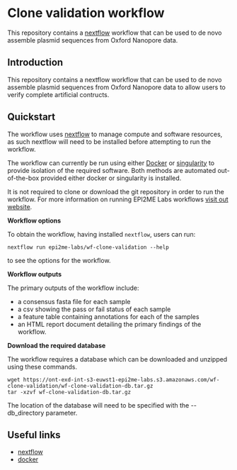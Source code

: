# Clone validation workflow

This repository contains a [nextflow](https://www.nextflow.io/) workflow
that can be used to de novo assemble plasmid sequences from Oxford Nanopore data.

## Introduction

This repository contains a nextflow workflow that can be used to de novo assemble plasmid sequences from Oxford Nanopore data to allow users to verify complete artificial contructs.
## Quickstart

The workflow uses [nextflow](https://www.nextflow.io/) to manage compute and 
software resources, as such nextflow will need to be installed before attempting
to run the workflow.

The workflow can currently be run using either
[Docker](https://www.docker.com/products/docker-desktop) or
[singularity](https://docs.sylabs.io/guides/3.0/user-guide/index.html) to provide isolation of
the required software. Both methods are automated out-of-the-box provided
either docker or singularity is installed.

It is not required to clone or download the git repository in order to run the workflow.
For more information on running EPI2ME Labs workflows [visit out website](https://labs.epi2me.io/wfindex).

**Workflow options**

To obtain the workflow, having installed `nextflow`, users can run:

```
nextflow run epi2me-labs/wf-clone-validation --help
```

to see the options for the workflow.

**Workflow outputs**

The primary outputs of the workflow include:

* a consensus fasta file for each sample
* a csv showing the pass or fail status of each sample
* a feature table containing annotations for each of the samples
* an HTML report document detailing the primary findings of the workflow.

**Download the required database**

The workflow requires a database which can be downloaded and unzipped using these commands.

```
wget https://ont-exd-int-s3-euwst1-epi2me-labs.s3.amazonaws.com/wf-clone-validation/wf-clone-validation-db.tar.gz
tar -xzvf wf-clone-validation-db.tar.gz
```
The location of the database will need to be specified with the --db_directory parameter. 

## Useful links

* [nextflow](https://www.nextflow.io/)
* [docker](https://www.docker.com/products/docker-desktop)